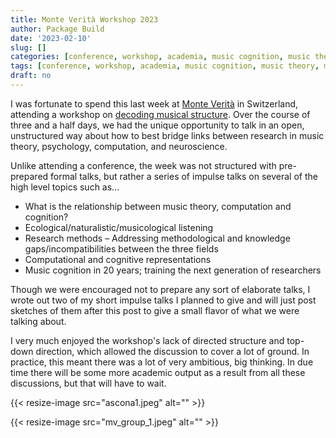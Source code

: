 ```yaml
---
title: Monte Verità Workshop 2023
author: Package Build
date: '2023-02-10'
slug: []
categories: [conference, workshop, academia, music cognition, music theory, music science]
tags: [conference, workshop, academia, music cognition, music theory, music science]
draft: no
---
```


I was fortunate to spend this last week at [Monte Verità](https://en.wikipedia.org/wiki/Monte_Verit%C3%A0) in Switzerland, attending a workshop on [decoding musical structure](https://www.epfl.ch/labs/dcml/workshops/decoding-musical-structure-theory-computation-and-neuroscience/).
Over the course of three and a half days, we had the unique opportunity to talk in an open, unstructured way about how to best bridge links between research in music theory, psychology, computation, and neuroscience. 

Unlike attending a conference, the week was not structured with pre-prepared formal talks, but rather a series of impulse talks on several of the high level topics such as...

* What is the relationship between music theory, computation and cognition?
* Ecological/naturalistic/musicological listening
* Research methods – Addressing methodological and knowledge gaps/incompatibilities between the three fields
* Computational and cognitive representations
* Music cognition in 20 years; training the next generation of researchers

Though we were encouraged not to prepare any sort of elaborate talks, I wrote out two of my short impulse talks I planned to give and will just post sketches of them after this post to give a small flavor of what we were talking about. 

I very much enjoyed the workshop's lack of directed structure and top-down direction, which allowed the discussion to cover a lot of ground. 
In practice, this meant there was a lot of very ambitious, big thinking. 
In due time there will be some more academic output as a result from all these discussions, but that will have to wait.


{{< resize-image src="ascona1.jpeg" alt="" >}}

{{< resize-image src="mv_group_1.jpeg" alt="" >}}

